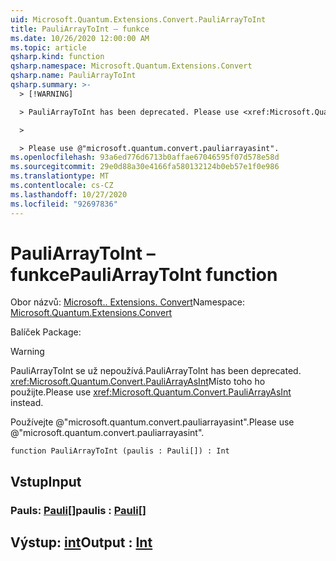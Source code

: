 ```yaml
---
uid: Microsoft.Quantum.Extensions.Convert.PauliArrayToInt
title: PauliArrayToInt – funkce
ms.date: 10/26/2020 12:00:00 AM
ms.topic: article
qsharp.kind: function
qsharp.namespace: Microsoft.Quantum.Extensions.Convert
qsharp.name: PauliArrayToInt
qsharp.summary: >-
  > [!WARNING]

  > PauliArrayToInt has been deprecated. Please use <xref:Microsoft.Quantum.Convert.PauliArrayAsInt> instead.

  >

  > Please use @"microsoft.quantum.convert.pauliarrayasint".
ms.openlocfilehash: 93a6ed776d6713b0affae67046595f07d578e58d
ms.sourcegitcommit: 29e0d88a30e4166fa580132124b0eb57e1f0e986
ms.translationtype: MT
ms.contentlocale: cs-CZ
ms.lasthandoff: 10/27/2020
ms.locfileid: "92697836"
---
```

# <a name="pauliarraytoint-function"></a><span data-ttu-id="e39f3-102">PauliArrayToInt – funkce</span><span class="sxs-lookup"><span data-stu-id="e39f3-102">PauliArrayToInt function</span></span>

<span data-ttu-id="e39f3-103">Obor názvů: [Microsoft.. Extensions. Convert](xref:Microsoft.Quantum.Extensions.Convert)</span><span class="sxs-lookup"><span data-stu-id="e39f3-103">Namespace: [Microsoft.Quantum.Extensions.Convert](xref:Microsoft.Quantum.Extensions.Convert)</span></span>

<span data-ttu-id="e39f3-104">Balíček [](https://nuget.org/packages/)</span><span class="sxs-lookup"><span data-stu-id="e39f3-104">Package: [](https://nuget.org/packages/)</span></span>


> [!WARNING]
> <span data-ttu-id="e39f3-105">PauliArrayToInt se už nepoužívá.</span><span class="sxs-lookup"><span data-stu-id="e39f3-105">PauliArrayToInt has been deprecated.</span></span> <span data-ttu-id="e39f3-106"><xref:Microsoft.Quantum.Convert.PauliArrayAsInt>Místo toho ho použijte.</span><span class="sxs-lookup"><span data-stu-id="e39f3-106">Please use <xref:Microsoft.Quantum.Convert.PauliArrayAsInt> instead.</span></span>
>
> <span data-ttu-id="e39f3-107">Používejte @"microsoft.quantum.convert.pauliarrayasint".</span><span class="sxs-lookup"><span data-stu-id="e39f3-107">Please use @"microsoft.quantum.convert.pauliarrayasint".</span></span>



```qsharp
function PauliArrayToInt (paulis : Pauli[]) : Int
```


## <a name="input"></a><span data-ttu-id="e39f3-108">Vstup</span><span class="sxs-lookup"><span data-stu-id="e39f3-108">Input</span></span>

### <a name="paulis--pauli"></a><span data-ttu-id="e39f3-109">Pauls: [Pauli](xref:microsoft.quantum.lang-ref.pauli)[]</span><span class="sxs-lookup"><span data-stu-id="e39f3-109">paulis : [Pauli](xref:microsoft.quantum.lang-ref.pauli)[]</span></span>





## <a name="output--int"></a><span data-ttu-id="e39f3-110">Výstup: [int](xref:microsoft.quantum.lang-ref.int)</span><span class="sxs-lookup"><span data-stu-id="e39f3-110">Output : [Int](xref:microsoft.quantum.lang-ref.int)</span></span>

